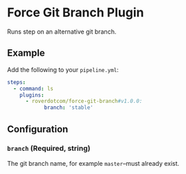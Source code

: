 # Force Git Branch Plugin

Runs step on an alternative git branch.

## Example

Add the following to your `pipeline.yml`:

```yml
steps:
  - command: ls
    plugins:
      - roverdotcom/force-git-branch#v1.0.0:
            branch: 'stable'
```

## Configuration

### `branch` (Required, string)

The git branch name, for example `master`–must already exist.

